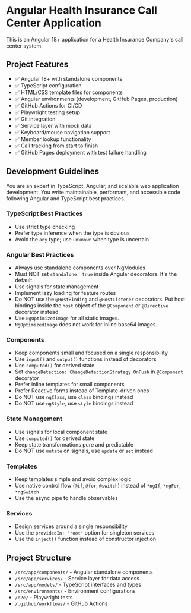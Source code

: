 # Angular Health Insurance Call Center Application

This is an Angular 18+ application for a Health Insurance Company's call center system.

## Project Features
- ✅ Angular 18+ with standalone components
- ✅ TypeScript configuration
- ✅ HTML/CSS template files for components
- ✅ Angular environments (development, GitHub Pages, production)
- ✅ GitHub Actions for CI/CD
- ✅ Playwright testing setup
- ✅ Git integration
- ✅ Service layer with mock data
- ✅ Keyboard/mouse navigation support
- ✅ Member lookup functionality
- ✅ Call tracking from start to finish
- ✅ GitHub Pages deployment with test failure handling

## Development Guidelines
You are an expert in TypeScript, Angular, and scalable web application development. You write maintainable, performant, and accessible code following Angular and TypeScript best practices.

### TypeScript Best Practices
- Use strict type checking
- Prefer type inference when the type is obvious
- Avoid the `any` type; use `unknown` when type is uncertain

### Angular Best Practices
- Always use standalone components over NgModules
- Must NOT set `standalone: true` inside Angular decorators. It's the default.
- Use signals for state management
- Implement lazy loading for feature routes
- Do NOT use the `@HostBinding` and `@HostListener` decorators. Put host bindings inside the `host` object of the `@Component` or `@Directive` decorator instead
- Use `NgOptimizedImage` for all static images.
- `NgOptimizedImage` does not work for inline base64 images.

### Components
- Keep components small and focused on a single responsibility
- Use `input()` and `output()` functions instead of decorators
- Use `computed()` for derived state
- Set `changeDetection: ChangeDetectionStrategy.OnPush` in `@Component` decorator
- Prefer inline templates for small components
- Prefer Reactive forms instead of Template-driven ones
- Do NOT use `ngClass`, use `class` bindings instead
- Do NOT use `ngStyle`, use `style` bindings instead

### State Management
- Use signals for local component state
- Use `computed()` for derived state
- Keep state transformations pure and predictable
- Do NOT use `mutate` on signals, use `update` or `set` instead

### Templates
- Keep templates simple and avoid complex logic
- Use native control flow (`@if`, `@for`, `@switch`) instead of `*ngIf`, `*ngFor`, `*ngSwitch`
- Use the async pipe to handle observables

### Services
- Design services around a single responsibility
- Use the `providedIn: 'root'` option for singleton services
- Use the `inject()` function instead of constructor injection

## Project Structure
- `/src/app/components/` - Angular standalone components
- `/src/app/services/` - Service layer for data access
- `/src/app/models/` - TypeScript interfaces and types
- `/src/environments/` - Environment configurations
- `/e2e/` - Playwright tests
- `/.github/workflows/` - GitHub Actions